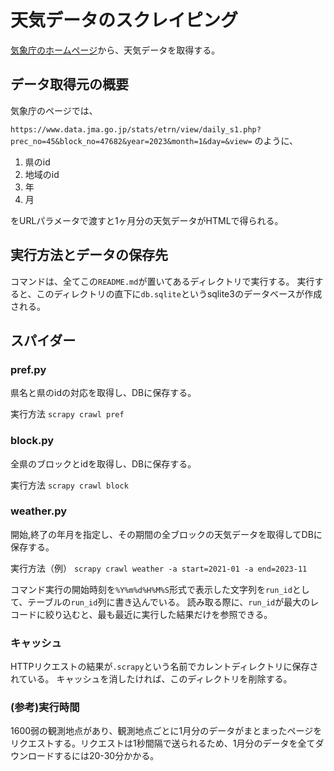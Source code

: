 # 天気データのスクレイピング

[気象庁のホームページ][jma]から、天気データを取得する。

## データ取得元の概要

気象庁のページでは、

`https://www.data.jma.go.jp/stats/etrn/view/daily_s1.php?prec_no=45&block_no=47682&year=2023&month=1&day=&view=`
のように、

1. 県のid
2. 地域のid
3. 年
4. 月

をURLパラメータで渡すと1ヶ月分の天気データがHTMLで得られる。

## 実行方法とデータの保存先

コマンドは、全てこの`README.md`が置いてあるディレクトリで実行する。
実行すると、このディレクトリの直下に`db.sqlite`というsqlite3のデータベースが作成される。

## スパイダー

### pref.py

県名と県のidの対応を取得し、DBに保存する。

実行方法 `scrapy crawl pref`

### block.py

全県のブロックとidを取得し、DBに保存する。

実行方法 `scrapy crawl block`

### weather.py

開始,終了の年月を指定し、その期間の全ブロックの天気データを取得してDBに保存する。

実行方法（例） `scrapy crawl weather -a start=2021-01 -a end=2023-11`

コマンド実行の開始時刻を`%Y%m%d%H%M%S`形式で表示した文字列を`run_id`として、テーブルの`run_id`列に書き込んでいる。
読み取る際に、`run_id`が最大のレコードに絞り込むと、最も最近に実行した結果だけを参照できる。

### キャッシュ

HTTPリクエストの結果が`.scrapy`という名前でカレントディレクトリに保存されている。
キャッシュを消したければ、このディレクトリを削除する。

### (参考)実行時間

1600弱の観測地点があり、観測地点ごとに1月分のデータがまとまったページをリクエストする。リクエストは1秒間隔で送られるため、1月分のデータを全てダウンロードするには20-30分かかる。

<!-- link -->
[jma]: https://www.data.jma.go.jp
